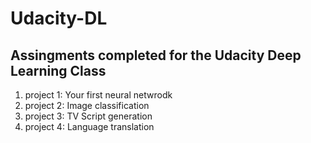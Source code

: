 # Udacity-DL

## Assingments completed for the Udacity Deep Learning Class

1. project 1: Your first neural netwrodk
2. project 2: Image classification
3. project 3: TV Script generation 
4. project 4: Language translation
